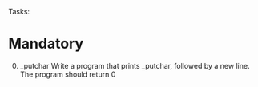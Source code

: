 Tasks:
# Mandatory
0. _putchar
Write a program that prints _putchar, followed by a new line. The program should return 0
